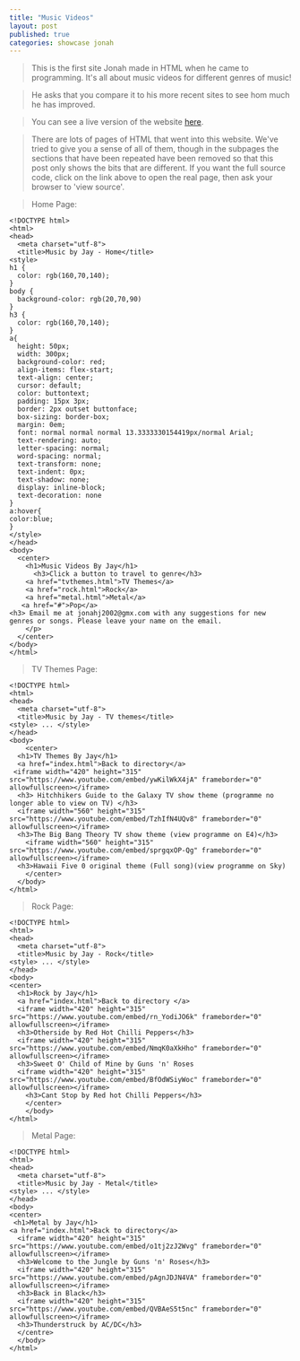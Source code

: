 ```yaml
---
title: "Music Videos"
layout: post
published: true
categories: showcase jonah
---
```


> This is the first site Jonah made in HTML when he came to programming. It's all about music videos for different genres of music!

> He asks that you compare it to his more recent sites to see hom much he has improved.

> You can see a live version of the website [here](/files/showcase/Jonah/Music%20Videos).

> There are lots of pages of HTML that went into this website. We've tried to give you a sense of all of them, though in the subpages the sections that have been repeated have been removed so that this post only shows the bits that are different. If you want the full source code, click on the link above to open the real page, then ask your browser to 'view source'.

> Home Page:

    <!DOCTYPE html>
    <html>
    <head>
      <meta charset="utf-8">
      <title>Music by Jay - Home</title>
    <style>
    h1 {
      color: rgb(160,70,140);
    }
    body {
      background-color: rgb(20,70,90)
    }
    h3 {
      color: rgb(160,70,140);
    }
    a{
      height: 50px;
      width: 300px;  
      background-color: red;
      align-items: flex-start;
      text-align: center;
      cursor: default;
      color: buttontext;
      padding: 15px 3px;
      border: 2px outset buttonface;
      box-sizing: border-box;
      margin: 0em;
      font: normal normal normal 13.3333330154419px/normal Arial;
      text-rendering: auto;
      letter-spacing: normal;
      word-spacing: normal;
      text-transform: none;
      text-indent: 0px;
      text-shadow: none;
      display: inline-block;
      text-decoration: none
    }
    a:hover{
    color:blue;
    }
    </style>
    </head>
    <body>
      <center>
        <h1>Music Videos By Jay</h1>
          <h3>Click a button to travel to genre</h3>
        <a href="tvthemes.html">TV Themes</a>
        <a href="rock.html">Rock</a>
        <a href="metal.html">Metal</a>
       <a href="#">Pop</a>
    <h3> Email me at jonahj2002@gmx.com with any suggestions for new genres or songs. Please leave your name on the email.
        </p>
      </center>
    </body>
    </html>

> TV Themes Page:

    <!DOCTYPE html>
    <html>
    <head>
      <meta charset="utf-8">
      <title>Music by Jay - TV themes</title>
    <style> ... </style>
    </head>
    <body>
        <center>
      <h1>TV Themes By Jay</h1>
      <a href="index.html">Back to directory</a>
     <iframe width="420" height="315"     src="https://www.youtube.com/embed/ywKilWkX4jA" frameborder="0" allowfullscreen></iframe>
      <h3> Hitchhikers Guide to the Galaxy TV show theme (programme no longer able to view on TV) </h3>
      <iframe width="560" height="315" src="https://www.youtube.com/embed/TzhIfN4UQv8" frameborder="0" allowfullscreen></iframe>
      <h3>The Big Bang Theory TV show theme (view programme on E4)</h3>
        <iframe width="560" height="315" src="https://www.youtube.com/embed/sprgqxOP-Qg" frameborder="0" allowfullscreen></iframe>
      <h3>Hawaii Five 0 original theme (Full song)(view programme on Sky)
        </center>
      </body> 
    </html>

> Rock Page:

    <!DOCTYPE html>
    <html>
    <head>
      <meta charset="utf-8">
      <title>Music by Jay - Rock</title>
    <style> ... </style>
    </head>
    <body>
    <center>
      <h1>Rock by Jay</h1>
      <a href="index.html">Back to directory </a>
      <iframe width="420" height="315" src="https://www.youtube.com/embed/rn_YodiJO6k" frameborder="0" allowfullscreen></iframe>
      <h3>Otherside by Red Hot Chilli Peppers</h3>
      <iframe width="420" height="315" src="https://www.youtube.com/embed/NmqK0aXkHho" frameborder="0" allowfullscreen></iframe>
      <h3>Sweet O' Child of Mine by Guns 'n' Roses
      <iframe width="420" height="315" src="https://www.youtube.com/embed/BfOdWSiyWoc" frameborder="0" allowfullscreen></iframe>
        <h3>Cant Stop by Red hot Chilli Peppers</h3>
        </center>
        </body> 
    </html>

> Metal Page:

    <!DOCTYPE html>
    <html>
    <head>
      <meta charset="utf-8">
      <title>Music by Jay - Metal</title>
    <style> ... </style>
    </head>
    <body>
    <center>
     <h1>Metal by Jay</h1>
    <a href="index.html">Back to directory</a>
      <iframe width="420" height="315" src="https://www.youtube.com/embed/o1tj2zJ2Wvg" frameborder="0" allowfullscreen></iframe>
      <h3>Welcome to the Jungle by Guns 'n' Roses</h3>
      <iframe width="420" height="315" src="https://www.youtube.com/embed/pAgnJDJN4VA" frameborder="0" allowfullscreen></iframe>
      <h3>Back in Black</h3>
      <iframe width="420" height="315" src="https://www.youtube.com/embed/QVBAeS5t5nc" frameborder="0" allowfullscreen></iframe>
      <h3>Thunderstruck by AC/DC</h3>
      </centre>
      </body> 
    </html>
